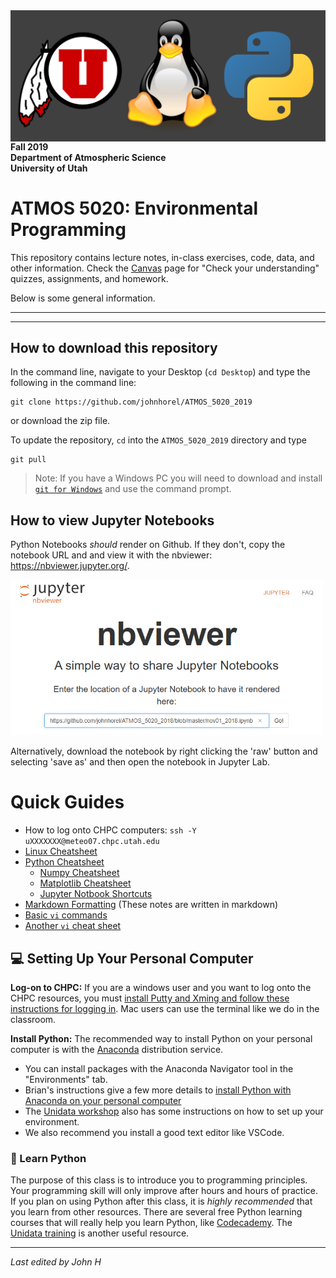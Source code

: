 <img src='./images/atmos5020_logo.png' align='right' style='padding-left:30px'>

**Fall 2019**  
**Department of Atmospheric Science**  
**University of Utah**  

# ATMOS 5020: Environmental Programming


This repository contains lecture notes, in-class exercises, code, data, and other information. Check the [Canvas](https://utah.instructure.com/courses/573777) page for "Check your understanding" quizzes, assignments, and homework.

Below is some general information.

---
---

## How to download this repository
In the command line, navigate to your Desktop (`cd Desktop`) and type the following in the command line:
    
    git clone https://github.com/johnhorel/ATMOS_5020_2019

or download the zip file.

To update the repository, `cd` into the `ATMOS_5020_2019` directory and type

    git pull

> Note: If you have a Windows PC you will need to download and install [`git for Windows`](https://gitforwindows.org/) and use the command prompt.

## How to view Jupyter Notebooks
Python Notebooks _should_ render on Github. If they don't, copy the notebook URL and and view it with the nbviewer: https://nbviewer.jupyter.org/.

<img src='./images/nbviewer.png' width=500>

Alternatively, download the notebook by right clicking the 'raw' button and selecting 'save as' and then open the notebook in Jupyter Lab.

# Quick Guides
- How to log onto CHPC computers: `ssh -Y uXXXXXXX@meteo07.chpc.utah.edu`
- [Linux Cheatsheet](https://github.com/johnhorel/ATMOS_5020_2019/blob/master/QuickGuides/Linux-Cheat-Sheet-David-Relyea.pdf)
- [Python Cheatsheet](https://github.com/johnhorel/ATMOS_5020_2019/blob/master/QuickGuides/python_cheatsheet.pdf)
    - [Numpy Cheatsheet](https://github.com/johnhorel/ATMOS_5020_2019/blob/master/QuickGuides/Numpy_Python_Cheat_Sheet.pdf)
    - [Matplotlib Cheatsheet](https://github.com/johnhorel/ATMOS_5020_2019/blob/master/QuickGuides/Python_Matplotlib_Cheat_Sheet.pdf)
    - [Jupyter Notbook Shortcuts](https://github.com/johnhorel/ATMOS_5020_2019/blob/master/QuickGuides/jupyter-notebook.pdf)
- [Markdown Formatting](https://github.com/johnhorel/ATMOS_5020_2019/blob/master/QuickGuides/markdown-cheatsheet-online.pdf) (These notes are written in markdown)
- [Basic `vi` commands](https://www.cs.colostate.edu/helpdocs/vi.html)
- [Another `vi` cheat sheet](https://github.com/johnhorel/ATMOS_5020_2019/blob/master/QuickGuides/vi_cheat_sheet.pdf)


## 💻 Setting Up Your Personal Computer
**Log-on to CHPC:** If you are a windows user and you want to log onto the CHPC resources, you must [install Putty and Xming and follow these instructions for logging in](https://github.com/johnhorel/ATMOS_5020_2019/blob/master/supplemental_docs/putty.md). Mac users can use the terminal like we do in the classroom.

**Install Python:** The recommended way to install Python on your personal computer is with the [Anaconda](https://www.anaconda.com/) distribution service. 
- You can install packages with the Anaconda Navigator tool in the "Environments" tab.
- Brian's instructions give a few more details to [install Python with Anaconda on your personal computer](https://github.com/johnhorel/ATMOS_5020_2019/blob/master/supplemental_docs/install_anaconda_windows.md)
- The [Unidata workshop](https://github.com/Unidata/unidata-users-workshop) also has some instructions on how to set up your environment.
- We also recommend you install a good text editor like VSCode.

### 🐍 Learn Python 
The purpose of this class is to introduce you to programming principles. Your programming skill will only improve after hours and hours of practice. If you plan on using Python after this class, it is _highly recommended_ that you learn from other resources. There are several free Python learning courses that will really help you learn Python, like [Codecademy](https://www.codecademy.com/learn/learn-python-3). The [Unidata training](http://unidata.github.io/online-python-training/) is another useful resource.  

---

_Last edited by John H_

